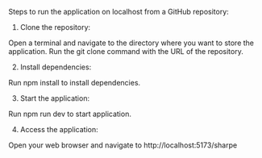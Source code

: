 Steps to run the application on localhost from a GitHub repository:

1. Clone the repository:

Open a terminal and navigate to the directory where you want to store the application.
Run the git clone command with the URL of the repository.

2. Install dependencies:

Run npm install to install dependencies.

3. Start the application:

Run npm run dev to start application.

4. Access the application:

Open your web browser and navigate to http://localhost:5173/sharpe
